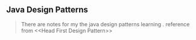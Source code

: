 Java Design Patterns
---
>There are notes for my the java design patterns learning . reference from \<<Head First Design Pattern\>>